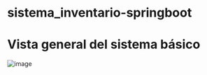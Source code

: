 # sistema_inventario-springboot
# Vista general del sistema básico
![image](https://github.com/alexrqr/sistema_inventario-springboot/assets/121317201/24419720-656f-4e65-b47c-8a6ce05f0552)
